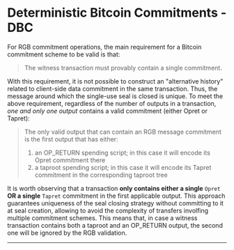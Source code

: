 # Deterministic Bitcoin Commitments - DBC

For RGB commitment operations, the main requirement for a Bitcoin commitment scheme to be valid is that:

> The witness transaction must provably contain a single commitment.

With this requirement, it is not possible to construct an "alternative history" related to client-side data commitment in the same transaction. Thus, the message around which the single-use seal is closed is unique. To meet the above requirement, regardless of the number of outputs in a transaction, _one and only one output_ contains a valid commitment (either Opret or Tapret):

> The only valid output that can contain an RGB message commitment is the first output that has either:
> 1. an OP\_RETURN spending script; in this case it will encode its Opret commitment there
> 2. a taproot spending script; in this case it will encode its Tapret commitment in the corresponding taproot tree

It is worth observing that a transaction **only contains either a single** `Opret` **OR a single** `Tapret` commitment in the first applicable output. This approach guarantees uniqueness of the seal closing strategy without committing to it at seal creation, allowing to avoid the complexity of transfers involfing multiple commitment schemes. This means that, in case a witness transaction contains both a taproot and an OP\_RETURN output, the second one will be ignored by the RGB validation.

***
